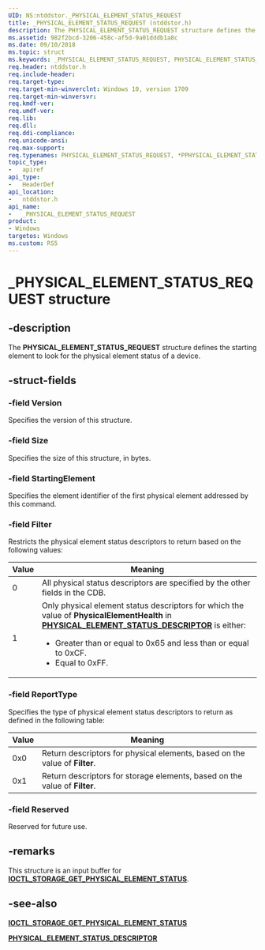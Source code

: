 ```yaml
---
UID: NS:ntddstor._PHYSICAL_ELEMENT_STATUS_REQUEST
title: _PHYSICAL_ELEMENT_STATUS_REQUEST (ntddstor.h)
description: The PHYSICAL_ELEMENT_STATUS_REQUEST structure defines the starting element to look for the physical element status of a device.
ms.assetid: 982f2bcd-3206-458c-af5d-9a01dddb1a8c
ms.date: 09/10/2018
ms.topic: struct
ms.keywords: _PHYSICAL_ELEMENT_STATUS_REQUEST, PHYSICAL_ELEMENT_STATUS_REQUEST, *PPHYSICAL_ELEMENT_STATUS_REQUEST, 
req.header: ntddstor.h
req.include-header:
req.target-type:
req.target-min-winverclnt: Windows 10, version 1709
req.target-min-winversvr:
req.kmdf-ver:
req.umdf-ver:
req.lib:
req.dll:
req.ddi-compliance:
req.unicode-ansi:
req.max-support:
req.typenames: PHYSICAL_ELEMENT_STATUS_REQUEST, *PPHYSICAL_ELEMENT_STATUS_REQUEST
topic_type: 
-	apiref
api_type: 
-	HeaderDef
api_location: 
-	ntddstor.h
api_name: 
-	_PHYSICAL_ELEMENT_STATUS_REQUEST
product:
- Windows
targetos: Windows
ms.custom: RS5
---
```


# _PHYSICAL_ELEMENT_STATUS_REQUEST structure

## -description

The **PHYSICAL_ELEMENT_STATUS_REQUEST** structure defines the starting element to look for the physical element status of a device.

## -struct-fields

### -field Version

Specifies the version of this structure.
 
### -field Size

Specifies the size of this structure, in bytes.
 
### -field StartingElement

Specifies the element identifier of the first physical element addressed by this command.
 
### -field Filter

Restricts the physical element status descriptors to return based on the following values:

| Value | Meaning |
| --- | --- |
| 0 | All physical status descriptors are specified by the other fields in the CDB. |
| 1 | Only physical element status descriptors for which the value of **PhysicalElementHealth** in [**PHYSICAL_ELEMENT_STATUS_DESCRIPTOR**](ns-ntddstor-_physical_element_status_descriptor.md) is either: <ul><li>Greater than or equal to 0x65 and less than or equal to 0xCF.</li><li>Equal to 0xFF.</li></ul> |
 
### -field ReportType
 
Specifies the type of physical element status descriptors to return as defined in the following table:

| Value | Meaning |
| --- | --- |
| 0x0 | Return descriptors for physical elements, based on the value of **Filter**. |
| 0x1 | Return descriptors for storage elements, based on the value of **Filter**. |

### -field Reserved
 
Reserved for future use.

## -remarks

This structure is an input buffer for [**IOCTL_STORAGE_GET_PHYSICAL_ELEMENT_STATUS**](ni-ntddstor-ioctl_storage_get_physical_element_status.md).

## -see-also

[**IOCTL_STORAGE_GET_PHYSICAL_ELEMENT_STATUS**](ni-ntddstor-ioctl_storage_get_physical_element_status.md)

[**PHYSICAL_ELEMENT_STATUS_DESCRIPTOR**](ns-ntddstor-_physical_element_status_descriptor.md)
